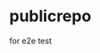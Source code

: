 # publicrepo
for e2e test















































































































































































































































































































































































































































































































































































































































































































































































































































































































































































































































































































































































































































































































































































































































































































































































































































































































































































































































































































































































































































































































































































































































































































































































































































































































































































































































































































































































































































































































































































































































































































































































































































































































































































































































































































































































































































































































































































































































































































































































































































































































































































































































































































































































































































































































